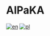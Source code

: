 # AlPaKA
[![en](https://img.shields.io/badge/Language-English-red.svg)](https://github.com/Dariusz852/AlPaKA/blob/master/README.eng.md)
[![pl](https://img.shields.io/badge/Jezyk-Polski-green.svg)](https://github.com/Dariusz852/AlPaKA/blob/master/README.pl.md)

